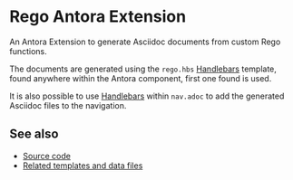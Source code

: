 # Rego Antora Extension

An Antora Extension to generate Asciidoc documents from custom Rego functions.

The documents are generated using the `rego.hbs` [Handlebars][handlebars]
template, found anywhere within the Antora component, first one found is used.

It is also possible to use [Handlebars][handlebars] within `nav.adoc` to add the
generated Asciidoc files to the navigation.

## See also

* [Source code](https://github.com/enterprise-contract/ec-cli/tree/main/rego-antora-extension/)
* [Related templates and data files](https://github.com/enterprise-contract/ec-cli/tree/main/docs/)

[handlebars]: https://handlebarsjs.com/
